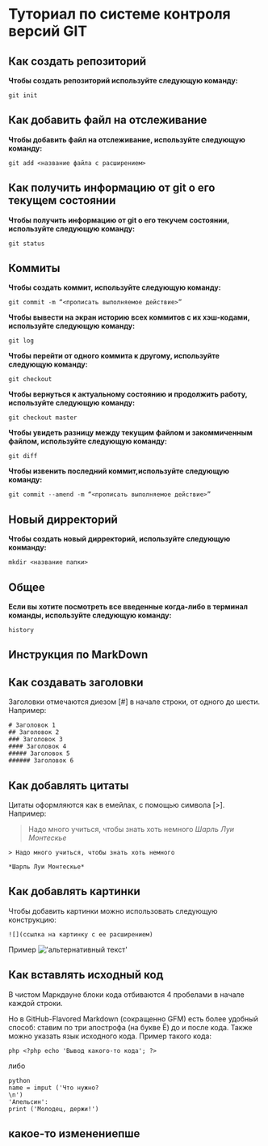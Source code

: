 # Туториал по системе контроля версий GIT

## Как  создать репозиторий

**Чтобы создать репозиторий используйте следующую команду:**

```
git init
```

## Как добавить файл на отслеживание


**Чтобы добавить файл на отслеживание, используйте следующую команду:**

```
git add <название файла с расширением>
```

## Как получить информацию от git о его текущем состоянии

**Чтобы получить информацию от git о его текучем состоянии, используйте следующую команду:**
```
git status
```
## Коммиты

**Чтобы создать коммит, используйте следующую команду:**
```
git commit -m “<прописать выполняемое действие>”
```

**Чтобы вывести на экран историю всех коммитов с их хэш-кодами, используйте следующую команду:**

```
git log
```

**Чтобы перейти от одного коммита к другому, используйте следующую команду:**

```
git checkout
```
**Чтобы вернуться к актуальному состоянию и продолжить работу, используйте следующую команду:**
```
git checkout master
```
**Чтобы увидеть разницу между текущим файлом и закоммиченным файлом, используйте следующую команду:**
```
git diff
```
**Чтобы извенить последний коммит,используйте следующую команду:**
```
git commit --amend -m “<прописать выполняемое действие>” 
```
## Новый дирректорий
**Чтобы создать новый дирректорий, используйте следующую конманду:**
```
mkdir <название папки>
```
## Общее
**Если вы хотите посмотреть все введенные когда-либо в терминал команды, используйте следующую команду:**
```
history
```

## Инструкция по MarkDown

## Как создавать заголовки

Заголовки отмечаются диезом [#] в начале строки, от одного до
шести. Например: 
```
# Заголовок 1
## Заголовок 2
### Заголовок 3
#### Заголовок 4
##### Заголовок 5
###### Заголовок 6
```


## Как добавлять цитаты

Цитаты оформляются как в емейлах, с помощью символа [>].
Например:

>Надо много учиться, чтобы знать хоть немного
*Шарль Луи Монтескье*

```
> Надо много учиться, чтобы знать хоть немного

*Шарль Луи Монтескье*
```

## Как добавлять картинки

Чтобы добавить картинки можно использовать следующую конструкцию:
```
![](ссылка на картинку с ее расширением)
```
Пример
!['альтернативный текст'](https://turvopros.com/wp-content/uploads/2021/10/poezdka-v-tailand.jpg)

## Как вставлять исходный код

В чистом Маркдауне блоки кода отбиваются 4 пробелами в начале
каждой строки.

Но в GitHub-Flavored Markdown (сокращенно GFM) есть более
удобный способ: ставим по три апострофа (на букве Ё) до и после
кода. Также можно указать язык исходного кода. 
Пример такого кода:

``` 
php <?php echo 'Вывод какого-то кода'; ?>
```
либо 

```
python
name = imput ('Что нужно?
\n')
'Апельсин':
print ('Молодец, держи!')
```


## какое-то изменениепше 

